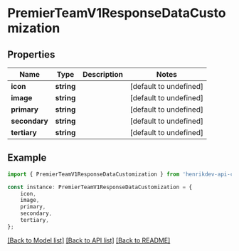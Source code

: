 # PremierTeamV1ResponseDataCustomization


## Properties

Name | Type | Description | Notes
------------ | ------------- | ------------- | -------------
**icon** | **string** |  | [default to undefined]
**image** | **string** |  | [default to undefined]
**primary** | **string** |  | [default to undefined]
**secondary** | **string** |  | [default to undefined]
**tertiary** | **string** |  | [default to undefined]

## Example

```typescript
import { PremierTeamV1ResponseDataCustomization } from 'henrikdev-api-client';

const instance: PremierTeamV1ResponseDataCustomization = {
    icon,
    image,
    primary,
    secondary,
    tertiary,
};
```

[[Back to Model list]](../README.md#documentation-for-models) [[Back to API list]](../README.md#documentation-for-api-endpoints) [[Back to README]](../README.md)
